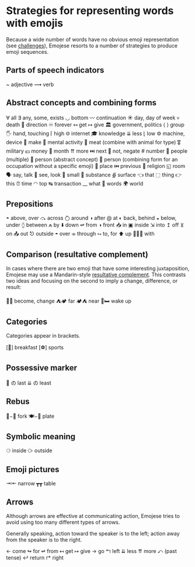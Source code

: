 # Strategies for representing words with emojis

Because a wide number of words have no obvious emoji representation (see [challenges](./Challenges.md)), Emojese resorts to a number of strategies to produce emoji sequences.

## Parts of speech indicators

~ adjective
⟿ verb

## Abstract concepts and combining forms

∀ all
∃ any, some, exists
◡ bottom
〰️ continuation
☀️ day, day of week
💀 death
🧭 direction
♾️ forever
↤ get
↦ give
🏛️ government, politics
⟨ ⟩ group
🖐 hand, touching
⌈ high
🌐 internet
🎓 knowledge
⇊ less
⌊ low
⚙️ machine, device
🔨 make
💭 mental activity
🍖 meat (combine with animal for type)
🎖️ military
💵 money
🌙 month
⇈ more
⏭️ next
🚫 not, negate
\# number
👥 people (multiple)
👤 person (abstract concept)
🧑 person (combining form for an occupation without a specific emoji)
📍 place
⏮️ previous
🛐 religion
◱ room
🗣 say, talk
👀 see, look
🤏 small
🧪 substance
∯ surface
👈 that
⬚ thing
👉 this
⏰ time
◠ top
↹ transaction
\_\_ what
💬 words
🌍 world

## Prepositions

◓ above, over
⤼ across
⥁ around
◑ after
@ at
◐ back, behind
◒ below, under
⧲ between
⩕ by
⬇️ down
↫ from
◑ front
📥 in
▣ inside
⇲ into
↥ off
⊻ on
📤 out
⎋ outside
◓ over
⤃ through
↬ to, for
⬆️ up
🧑‍🤝‍🧑 with

## Comparison (resultative complement)

In cases where there are two emoji that have some interesting juxtaposition, Emojese may use a Mandarin-style <a href="https://eastasiastudent.net/china/mandarin/result-complement-detail-explanation/">resultative complement</a>. This contrasts two ideas and focusing on the second to imply a change, difference, or result:

🐛🦋 become, change
⛺🏕️ far
🏕️⛺ near
🛌🛏 wake up

## Categories

Categories appear in brackets.

[🥞] breakfast
[⚽] sports

## Possessive marker

🏁 の last
⇊ の least

## Rebus

🍴−🔪 fork
🍽−🍴 plate

## Symbolic meaning

⚆ inside
⧂ outside

## Emoji pictures

⇥⇤ narrow
┳┳ table

## Arrows

Although arrows are effective at communicating action, Emojese tries to avoid using too many different types of arrows.

Generally speaking, action toward the speaker is to the left; action away from the speaker is to the right.

← come
↬ for
↫ from
↤ get
↦ give
→ go
↰ left
⇊ less
⇈ more
⤺ (past tense)
↩ return
↱ right
